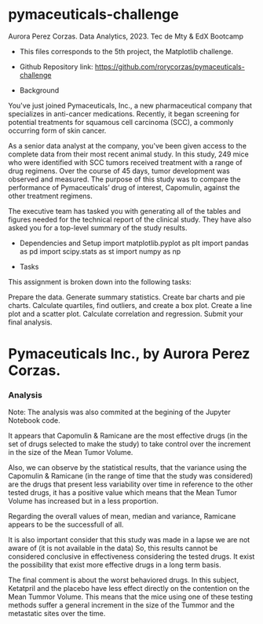 
# pymaceuticals-challenge

Aurora Perez Corzas. Data Analytics, 2023. Tec de Mty & EdX Bootcamp

* This files corresponds to the 5th project, the Matplotlib challenge. 

* Github Repository link: https://github.com/rorycorzas/pymaceuticals-challenge

* Background

You've just joined Pymaceuticals, Inc., a new pharmaceutical company that specializes in anti-cancer medications. Recently, it began screening for potential treatments for squamous cell carcinoma (SCC), a commonly occurring form of skin cancer.

As a senior data analyst at the company, you've been given access to the complete data from their most recent animal study. In this study, 249 mice who were identified with SCC tumors received treatment with a range of drug regimens. Over the course of 45 days, tumor development was observed and measured. The purpose of this study was to compare the performance of Pymaceuticals’ drug of interest, Capomulin, against the other treatment regimens.

The executive team has tasked you with generating all of the tables and figures needed for the technical report of the clinical study. They have also asked you for a top-level summary of the study results.

* Dependencies and Setup
import matplotlib.pyplot as plt
import pandas as pd
import scipy.stats as st
import numpy as np

* Tasks

This assignment is broken down into the following tasks:

Prepare the data.
Generate summary statistics.
Create bar charts and pie charts.
Calculate quartiles, find outliers, and create a box plot.
Create a line plot and a scatter plot.
Calculate correlation and regression.
Submit your final analysis.

# Pymaceuticals Inc., by Aurora Perez Corzas.
### Analysis

Note: The analysis was also commited at the begining of the Jupyter Notebook code.

It appears that Capomulin & Ramicane are the most effective drugs (in the set of drugs selected to make the study) to take control over the increment in the size of the Mean Tumor Volume.

Also, we can observe by the statistical results, that the variance using the Capomulin & Ramicane (in the range of time that the study was considered) are the drugs that present less variability over time in reference to the other tested drugs, it has a positive value which means that the Mean Tumor Volume has increased but in a less proportion. 

Regarding the overall values of mean, median and variance, Ramicane appears to be the successfull of all. 

It is also important consider that this study was made in a lapse we are not aware of (it is not available in the data) So, this results cannot be considered conclusive in effectiveness considering the tested drugs. It exist the possibility that exist more effective drugs in a long term basis. 

The final comment is about the worst behaviored drugs. In this subject, Ketatpril and the placebo have less effect directly on the contention on the Mean Tummor Volume. This means that the mice using one of these testing methods suffer a general increment in the size of the Tummor and the metastatic sites over the time. 
